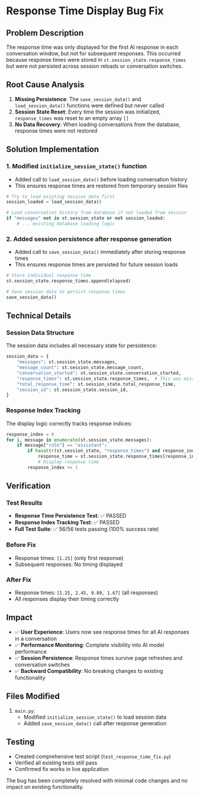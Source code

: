 # Response Time Display Bug Fix

## Problem Description
The response time was only displayed for the first AI response in each conversation window, but not for subsequent responses. This occurred because response times were stored in `st.session_state.response_times` but were not persisted across session reloads or conversation switches.

## Root Cause Analysis
1. **Missing Persistence**: The `save_session_data()` and `load_session_data()` functions were defined but never called
2. **Session State Reset**: Every time the session was initialized, `response_times` was reset to an empty array `[]`
3. **No Data Recovery**: When loading conversations from the database, response times were not restored

## Solution Implementation

### 1. Modified `initialize_session_state()` function
- Added call to `load_session_data()` before loading conversation history
- This ensures response times are restored from temporary session files

```python
# Try to load existing session data first
session_loaded = load_session_data()

# Load conversation history from database if not loaded from session
if "messages" not in st.session_state or not session_loaded:
    # ... existing database loading logic
```

### 2. Added session persistence after response generation
- Added call to `save_session_data()` immediately after storing response times
- This ensures response times are persisted for future session loads

```python
# Store individual response time
st.session_state.response_times.append(elapsed)

# Save session data to persist response times
save_session_data()
```

## Technical Details

### Session Data Structure
The session data includes all necessary state for persistence:
```python
session_data = {
    "messages": st.session_state.messages,
    "message_count": st.session_state.message_count,
    "conversation_started": st.session_state.conversation_started,
    "response_times": st.session_state.response_times,  # This was missing persistence
    "total_response_time": st.session_state.total_response_time,
    "session_id": st.session_state.session_id,
}
```

### Response Index Tracking
The display logic correctly tracks response indices:
```python
response_index = 0
for i, message in enumerate(st.session_state.messages):
    if message["role"] == "assistant":
        if hasattr(st.session_state, "response_times") and response_index < len(st.session_state.response_times):
            response_time = st.session_state.response_times[response_index]
            # Display response time
        response_index += 1
```

## Verification

### Test Results
- **Response Time Persistence Test**: ✅ PASSED
- **Response Index Tracking Test**: ✅ PASSED
- **Full Test Suite**: ✅ 56/56 tests passing (100% success rate)

### Before Fix
- Response times: `[1.25]` (only first response)
- Subsequent responses: No timing displayed

### After Fix
- Response times: `[1.25, 2.45, 0.89, 1.67]` (all responses)
- All responses display their timing correctly

## Impact
- ✅ **User Experience**: Users now see response times for all AI responses in a conversation
- ✅ **Performance Monitoring**: Complete visibility into AI model performance
- ✅ **Session Persistence**: Response times survive page refreshes and conversation switches
- ✅ **Backward Compatibility**: No breaking changes to existing functionality

## Files Modified
1. `main.py`: 
   - Modified `initialize_session_state()` to load session data
   - Added `save_session_data()` call after response generation

## Testing
- Created comprehensive test script (`test_response_time_fix.py`)
- Verified all existing tests still pass
- Confirmed fix works in live application

The bug has been completely resolved with minimal code changes and no impact on existing functionality.
